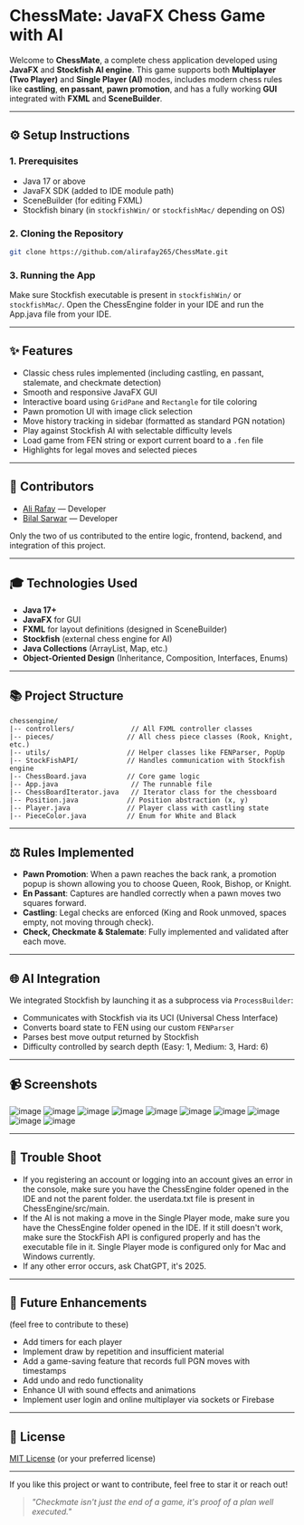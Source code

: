 # ChessMate: JavaFX Chess Game with AI

Welcome to **ChessMate**, a complete chess application developed using **JavaFX** and **Stockfish AI engine**. This game supports both **Multiplayer (Two Player)** and **Single Player (AI)** modes, includes modern chess rules like **castling**, **en passant**, **pawn promotion**, and has a fully working **GUI** integrated with **FXML** and **SceneBuilder**.

---

## ⚙️ Setup Instructions

### 1. Prerequisites

* Java 17 or above
* JavaFX SDK (added to IDE module path)
* SceneBuilder (for editing FXML)
* Stockfish binary (in `stockfishWin/` or `stockfishMac/` depending on OS)

### 2. Cloning the Repository

```bash
git clone https://github.com/alirafay265/ChessMate.git
```

### 3. Running the App

Make sure Stockfish executable is present in `stockfishWin/` or `stockfishMac/`.
Open the ChessEngine folder in your IDE and run the App.java file from your IDE.

---

## ✨ Features

* Classic chess rules implemented (including castling, en passant, stalemate, and checkmate detection)
* Smooth and responsive JavaFX GUI
* Interactive board using `GridPane` and `Rectangle` for tile coloring
* Pawn promotion UI with image click selection
* Move history tracking in sidebar (formatted as standard PGN notation)
* Play against Stockfish AI with selectable difficulty levels
* Load game from FEN string or export current board to a `.fen` file
* Highlights for legal moves and selected pieces

---

## 👥 Contributors

* [Ali Rafay](https://github.com/alirafay265) — Developer
* [Bilal Sarwar](https://github.com/iambillx) — Developer

Only the two of us contributed to the entire logic, frontend, backend, and integration of this project.

---

## 🎓 Technologies Used

* **Java 17+**
* **JavaFX** for GUI
* **FXML** for layout definitions (designed in SceneBuilder)
* **Stockfish** (external chess engine for AI)
* **Java Collections** (ArrayList, Map, etc.)
* **Object-Oriented Design** (Inheritance, Composition, Interfaces, Enums)

---

## 📚 Project Structure

```
chessengine/
|-- controllers/              // All FXML controller classes
|-- pieces/                  // All chess piece classes (Rook, Knight, etc.)
|-- utils/                   // Helper classes like FENParser, PopUp
|-- StockFishAPI/            // Handles communication with Stockfish engine
|-- ChessBoard.java          // Core game logic
|-- App.java                  // The runnable file
|-- ChessBoardIterator.java   // Iterator class for the chessboard
|-- Position.java            // Position abstraction (x, y)
|-- Player.java              // Player class with castling state
|-- PieceColor.java          // Enum for White and Black
```

---

## ⚖️ Rules Implemented

* **Pawn Promotion**: When a pawn reaches the back rank, a promotion popup is shown allowing you to choose Queen, Rook, Bishop, or Knight.
* **En Passant**: Captures are handled correctly when a pawn moves two squares forward.
* **Castling**: Legal checks are enforced (King and Rook unmoved, spaces empty, not moving through check).
* **Check, Checkmate & Stalemate**: Fully implemented and validated after each move.

---

## 🌐 AI Integration

We integrated Stockfish by launching it as a subprocess via `ProcessBuilder`:

* Communicates with Stockfish via its UCI (Universal Chess Interface)
* Converts board state to FEN using our custom `FENParser`
* Parses best move output returned by Stockfish
* Difficulty controlled by search depth (Easy: 1, Medium: 3, Hard: 6)

---

## 📹 Screenshots

![image](https://github.com/user-attachments/assets/3830cd0f-88bc-4dd5-9b36-ccf7dc386f38)
![image](https://github.com/user-attachments/assets/04d06eca-e06b-4ca6-b8b2-0237bcdb4121)
![image](https://github.com/user-attachments/assets/521607fa-8b5f-47d4-9b87-7d7b4371313d)
![image](https://github.com/user-attachments/assets/22c4672f-8838-4e78-a803-17b473994b2b)
![image](https://github.com/user-attachments/assets/c5a9442d-b717-49d1-ba27-30c9f99384dc)
![image](https://github.com/user-attachments/assets/2d4e7f07-c874-49d4-b458-9376a8918870)
![image](https://github.com/user-attachments/assets/09d5abdd-3ae4-4c5e-82e4-2db5817c5301)
![image](https://github.com/user-attachments/assets/45a0adfc-2f24-421c-add7-73a3f75dea7f)
![image](https://github.com/user-attachments/assets/d163fb84-c28a-4a69-ab64-8c5cf208984e)
![image](https://github.com/user-attachments/assets/0a345adc-c040-4916-8de1-9f2d9e6ed4c4)

---

## 📆 Trouble Shoot

* If you registering an account or logging into an account gives an error in the console, make sure you have the ChessEngine folder opened in the IDE and not the parent folder. the userdata.txt file is present in ChessEngine/src/main.
* If the AI is not making a move in the Single Player mode, make sure you have the ChessEngine folder opened in the IDE. If it still doesn't work, make sure the StockFish API is configured properly and has the executable file in it. Single Player mode is configured only for Mac and Windows currently.
* If any other error occurs, ask ChatGPT, it's 2025.

---

## 📆 Future Enhancements

(feel free to contribute to these)
* Add timers for each player
* Implement draw by repetition and insufficient material
* Add a game-saving feature that records full PGN moves with timestamps
* Add undo and redo functionality
* Enhance UI with sound effects and animations
* Implement user login and online multiplayer via sockets or Firebase

---

## 📄 License

[MIT License](https://opensource.org/licenses/MIT) (or your preferred license)

---

If you like this project or want to contribute, feel free to star it or reach out!

> *"Checkmate isn't just the end of a game, it's proof of a plan well executed."*

